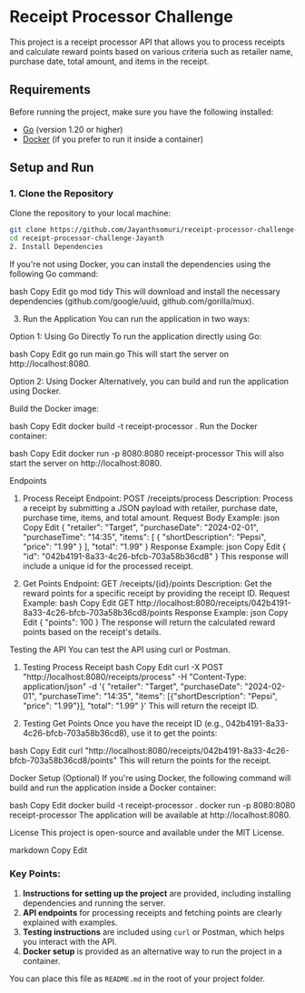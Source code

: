 # Receipt Processor Challenge

This project is a receipt processor API that allows you to process receipts and calculate reward points based on various criteria such as retailer name, purchase date, total amount, and items in the receipt.

## Requirements

Before running the project, make sure you have the following installed:

- [Go](https://golang.org/dl/) (version 1.20 or higher)
- [Docker](https://www.docker.com/get-started) (if you prefer to run it inside a container)

## Setup and Run

### 1. Clone the Repository

Clone the repository to your local machine:

```bash
git clone https://github.com/Jayanthsomuri/receipt-processor-challenge-Jayanth.git
cd receipt-processor-challenge-Jayanth
2. Install Dependencies
```
If you're not using Docker, you can install the dependencies using the following Go command:

bash
Copy
Edit
go mod tidy
This will download and install the necessary dependencies (github.com/google/uuid, github.com/gorilla/mux).

3. Run the Application
You can run the application in two ways:

Option 1: Using Go Directly
To run the application directly using Go:

bash
Copy
Edit
go run main.go
This will start the server on http://localhost:8080.

Option 2: Using Docker
Alternatively, you can build and run the application using Docker.

Build the Docker image:

bash
Copy
Edit
docker build -t receipt-processor .
Run the Docker container:

bash
Copy
Edit
docker run -p 8080:8080 receipt-processor
This will also start the server on http://localhost:8080.

Endpoints
1. Process Receipt
Endpoint: POST /receipts/process
Description: Process a receipt by submitting a JSON payload with retailer, purchase date, purchase time, items, and total amount.
Request Body Example:
json
Copy
Edit
{
  "retailer": "Target",
  "purchaseDate": "2024-02-01",
  "purchaseTime": "14:35",
  "items": [
    {
      "shortDescription": "Pepsi",
      "price": "1.99"
    }
  ],
  "total": "1.99"
}
Response Example:
json
Copy
Edit
{
  "id": "042b4191-8a33-4c26-bfcb-703a58b36cd8"
}
This response will include a unique id for the processed receipt.

2. Get Points
Endpoint: GET /receipts/{id}/points
Description: Get the reward points for a specific receipt by providing the receipt ID.
Request Example:
bash
Copy
Edit
GET http://localhost:8080/receipts/042b4191-8a33-4c26-bfcb-703a58b36cd8/points
Response Example:
json
Copy
Edit
{
  "points": 100
}
The response will return the calculated reward points based on the receipt's details.

Testing the API
You can test the API using curl or Postman.

1. Testing Process Receipt
bash
Copy
Edit
curl -X POST "http://localhost:8080/receipts/process" -H "Content-Type: application/json" -d '{
  "retailer": "Target",
  "purchaseDate": "2024-02-01",
  "purchaseTime": "14:35",
  "items": [{"shortDescription": "Pepsi", "price": "1.99"}],
  "total": "1.99"
}'
This will return the receipt ID.

2. Testing Get Points
Once you have the receipt ID (e.g., 042b4191-8a33-4c26-bfcb-703a58b36cd8), use it to get the points:

bash
Copy
Edit
curl "http://localhost:8080/receipts/042b4191-8a33-4c26-bfcb-703a58b36cd8/points"
This will return the points for the receipt.

Docker Setup (Optional)
If you're using Docker, the following command will build and run the application inside a Docker container:

bash
Copy
Edit
docker build -t receipt-processor .
docker run -p 8080:8080 receipt-processor
The application will be available at http://localhost:8080.

License
This project is open-source and available under the MIT License.

markdown
Copy
Edit

### Key Points:
1. **Instructions for setting up the project** are provided, including installing dependencies and running the server.
2. **API endpoints** for processing receipts and fetching points are clearly explained with examples.
3. **Testing instructions** are included using `curl` or Postman, which helps you interact with the API.
4. **Docker setup** is provided as an alternative way to run the project in a container.

You can place this file as `README.md` in the root of your project folder.






